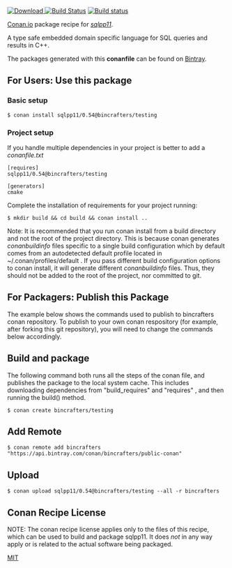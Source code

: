 [![Download](https://api.bintray.com/packages/bincrafters/public-conan/sqlpp11%3Abincrafters/images/download.svg) ](https://bintray.com/bincrafters/public-conan/sqlpp11%3Abincrafters/_latestVersion)
[![Build Status](https://travis-ci.com/bincrafters/conan-sqlpp11.svg?branch=testing%2F0.54)](https://travis-ci.com/bincrafters/conan-sqlpp11)
[![Build status](https://ci.appveyor.com/api/projects/status/github/bincrafters/conan-sqlpp11?branch=testing%2F0.54&svg=true)](https://ci.appveyor.com/project/bincrafters/conan-sqlpp11)

[Conan.io](https://conan.io) package recipe for [*sqlpp11*](https://github.com/rbock/sqlpp11).

A type safe embedded domain specific language for SQL queries and results in C++.

The packages generated with this **conanfile** can be found on [Bintray](https://bintray.com/bincrafters/public-conan/sqlpp11%3Abincrafters).

## For Users: Use this package

### Basic setup

    $ conan install sqlpp11/0.54@bincrafters/testing

### Project setup

If you handle multiple dependencies in your project is better to add a *conanfile.txt*

    [requires]
    sqlpp11/0.54@bincrafters/testing

    [generators]
    cmake

Complete the installation of requirements for your project running:

    $ mkdir build && cd build && conan install ..

Note: It is recommended that you run conan install from a build directory and not the root of the project directory.  This is because conan generates *conanbuildinfo* files specific to a single build configuration which by default comes from an autodetected default profile located in ~/.conan/profiles/default .  If you pass different build configuration options to conan install, it will generate different *conanbuildinfo* files.  Thus, they should not be added to the root of the project, nor committed to git.

## For Packagers: Publish this Package

The example below shows the commands used to publish to bincrafters conan repository. To publish to your own conan respository (for example, after forking this git repository), you will need to change the commands below accordingly.

## Build and package

The following command both runs all the steps of the conan file, and publishes the package to the local system cache.  This includes downloading dependencies from "build_requires" and "requires" , and then running the build() method.

    $ conan create bincrafters/testing



## Add Remote

    $ conan remote add bincrafters "https://api.bintray.com/conan/bincrafters/public-conan"

## Upload

    $ conan upload sqlpp11/0.54@bincrafters/testing --all -r bincrafters


## Conan Recipe License

NOTE: The conan recipe license applies only to the files of this recipe, which can be used to build and package sqlpp11.
It does *not* in any way apply or is related to the actual software being packaged.

[MIT](https://github.com/bincrafters/conan-sqlpp11.git/blob/testing/0.54/LICENSE.md)
